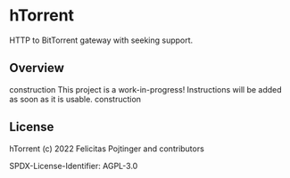 # hTorrent

HTTP to BitTorrent gateway with seeking support.

## Overview

construction This project is a work-in-progress! Instructions will be added as soon as it is usable. construction

## License

hTorrent (c) 2022 Felicitas Pojtinger and contributors

SPDX-License-Identifier: AGPL-3.0
